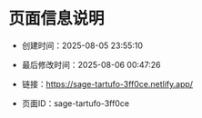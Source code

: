 # 页面信息说明

- 创建时间：2025-08-05 23:55:10

- 最后修改时间：2025-08-06 00:47:26

- 链接：https://sage-tartufo-3ff0ce.netlify.app/

- 页面ID：sage-tartufo-3ff0ce

